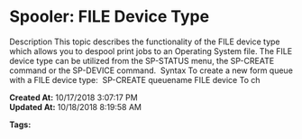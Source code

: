 # Spooler: FILE Device Type

Description This topic describes the functionality of the FILE device type which allows you to despool print jobs to an Operating System file. The FILE device type can be utilized from the SP-STATUS menu, the SP-CREATE command or the SP-DEVICE command.  Syntax To create a new form queue with a FILE device type:  SP-CREATE queuename FILE device To ch  

**Created At:** 10/17/2018 3:07:17 PM  
**Updated At:** 10/18/2018 8:19:58 AM  

**Tags:**
<badge text='sp-device' vertical='middle' />
<badge text='sp-create' vertical='middle' />

